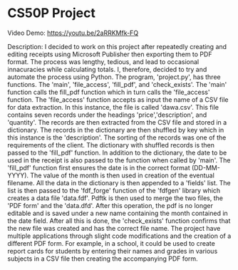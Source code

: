 # CS50P Project

Video Demo: https://youtu.be/2aRRKMfk-FQ

Description: I decided to work on this project after repeatedly creating and editing receipts using Microsoft Publisher then exporting them to PDF format. The process was lengthy, tedious, and lead to occasional innacuracies while calculating totals. I, therefore, decided to try and automate the process using Python. The program, 'project.py', has three functions. The 'main', 'file_access', 'fill_pdf', and 'check_exists'. The 'main' function calls the fill_pdf function which in turn calls the 'file_access' function. The 'file_access' function accepts as input the name of a CSV file for data extraction. In this instance, the file is called 'dawa.csv'. This file contains seven records under the headings 'price','description', and 'quantity'. The records are then extracted from the CSV file and stored in a dictionary. The records in the dictionary are then shuffled by key which in this instance is the 'description'. The sorting of the records was one of the requirements of the client. The dictionary with shuffled records is then passed to the 'fill_pdf' function. In addition to the dictionary, the date to be used in the receipt is also passed to the function when called by 'main'. The 'fill_pdf' function first ensures the date is in the correct format (DD-MM-YYYY). The value of the month is then used in creation of the eventual filename. All the data in the dictionary is then appended to a 'fields' list. The list is then passed to the 'fdf_forge' function of the 'fdfgen' library which creates a data file 'data.fdf'. Pdftk is then used to merge the two files, the 'PDF form' and the 'data.dfd'. After this operation, the pdf is no longer editable and is saved under a new name containing the month contained in the date field. After all this is done, the 'check_exists' function confirms that the new file was created and has the correct file name. The project have multiple applications through slight code modifications and the creation of a different PDF form. For example, in a school, it could be used to create report cards for students by entering their names and grades in various subjects in a CSV file then creating the accompanying PDF form.
